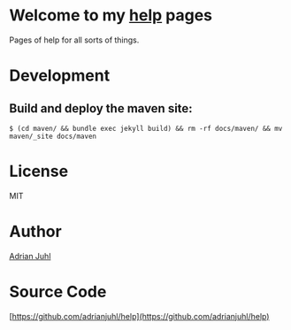 # Welcome to my [help](https://adrianjuhl.github.io/help/) pages

Pages of help for all sorts of things.

# Development

## Build and deploy the maven site:
```
$ (cd maven/ && bundle exec jekyll build) && rm -rf docs/maven/ && mv maven/_site docs/maven
```

# License

MIT

# Author

[Adrian Juhl](http://github.com/adrianjuhl)

# Source Code

[https://github.com/adrianjuhl/help](https://github.com/adrianjuhl/help)
